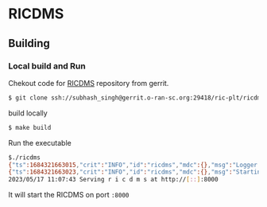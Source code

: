 # RICDMS


## Building

### Local build and Run

Chekout code for [RICDMS](https://gerrit.o-ran-sc.org/r/admin/repos/ric-plt/ricdms) repository from gerrit.
```sh
$ git clone ssh://subhash_singh@gerrit.o-ran-sc.org:29418/ric-plt/ricdms
```

build locally
```sh
$ make build
```

Run the executable
```sh
$./ricdms
{"ts":1684321663015,"crit":"INFO","id":"ricdms","mdc":{},"msg":"Logger is initialized without config file()."}
{"ts":1684321663023,"crit":"INFO","id":"ricdms","mdc":{},"msg":"Starting server at : 0.0.0.0:8000"}
2023/05/17 11:07:43 Serving r i c d m s at http://[::]:8000
```

It will start the RICDMS on port `:8000`

### 